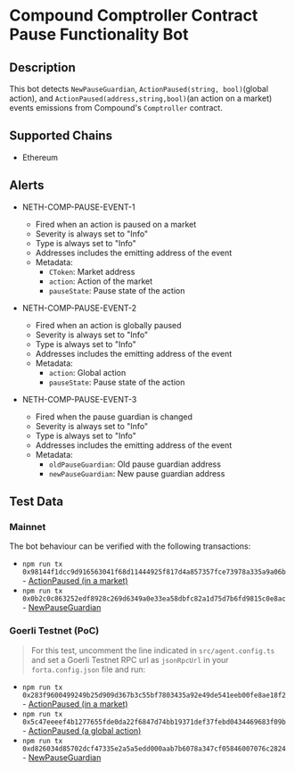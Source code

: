 # Compound Comptroller Contract Pause Functionality Bot

## Description

This bot detects `NewPauseGuardian`, `ActionPaused(string, bool)`(global action), and `ActionPaused(address,string,bool)`(an action on a market) events emissions from Compound's `Comptroller` contract.

## Supported Chains

- Ethereum

## Alerts

- NETH-COMP-PAUSE-EVENT-1

  - Fired when an action is paused on a market
  - Severity is always set to "Info"
  - Type is always set to "Info"
  - Addresses includes the emitting address of the event
  - Metadata:
    - `CToken`: Market address
    - `action`: Action of the market
    - `pauseState`: Pause state of the action

- NETH-COMP-PAUSE-EVENT-2

  - Fired when an action is globally paused
  - Severity is always set to "Info"
  - Type is always set to "Info"
  - Addresses includes the emitting address of the event
  - Metadata:
    - `action`: Global action
    - `pauseState`: Pause state of the action

- NETH-COMP-PAUSE-EVENT-3
  - Fired when the pause guardian is changed
  - Severity is always set to "Info"
  - Type is always set to "Info"
  - Addresses includes the emitting address of the event
  - Metadata:
    - `oldPauseGuardian`: Old pause guardian address
    - `newPauseGuardian`: New pause guardian address

## Test Data

### Mainnet

The bot behaviour can be verified with the following transactions:

- `npm run tx 0x98144f1dcc9d916563041f68d11444925f817d4a857357fce73978a335a9a06b` - [ActionPaused (in a market)](https://etherscan.io/tx/0x98144f1dcc9d916563041f68d11444925f817d4a857357fce73978a335a9a06b)
- `npm run tx 0x0b2c0c863252edf8928c269d6349a0e33ea58dbfc82a1d75d7b6fd9815c0e8ac` - [NewPauseGuardian](https://etherscan.io/tx/0x0b2c0c863252edf8928c269d6349a0e33ea58dbfc82a1d75d7b6fd9815c0e8ac)

### Goerli Testnet (PoC)

> For this test, uncomment the line indicated in `src/agent.config.ts` and set a Goerli Testnet RPC url as `jsonRpcUrl`
> in your `forta.config.json` file and run:

- `npm run tx 0x283f9600499249b25d909d367b3c55bf7803435a92e49de541eeb00fe8ae18f2` - [ActionPaused (in a market)](https://goerli.etherscan.io/tx/0x283f9600499249b25d909d367b3c55bf7803435a92e49de541eeb00fe8ae18f2)
- `npm run tx 0x5c47eeeef4b1277655fde0da22f6847d74bb19371def37febd0434469683f09b` - [ActionPaused (a global action)](https://goerli.etherscan.io/tx/0x5c47eeeef4b1277655fde0da22f6847d74bb19371def37febd0434469683f09b)
- `npm run tx 0xd826034d85702dcf47335e2a5a5edd000aab7b6078a347cf05846007076c2824` - [NewPauseGuardian](https://goerli.etherscan.io/tx/0xd826034d85702dcf47335e2a5a5edd000aab7b6078a347cf05846007076c2824)
